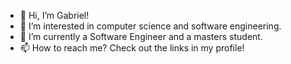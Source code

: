 - 👋 Hi, I’m Gabriel!
- 👀 I’m interested in computer science and software engineering.
- 🌱 I’m currently a Software Engineer and a masters student.
- 📫 How to reach me? Check out the links in my profile!

<!---
gz101/gz101 is a ✨ special ✨ repository because its `README.md` (this file) appears on your GitHub profile.
You can click the Preview link to take a look at your changes.
--->
